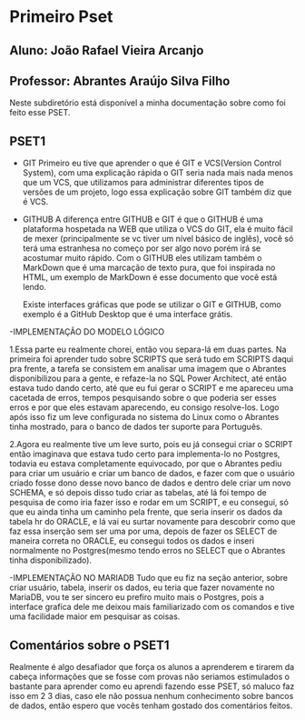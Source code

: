 # **Primeiro Pset**
## Aluno: João Rafael Vieira Arcanjo
## Professor: Abrantes Araújo Silva Filho

Neste subdiretório está disponível a minha documentação sobre como foi feito esse PSET.

## PSET1

- GIT
    Primeiro eu tive que aprender o que é GIT e VCS(Version Control System), com uma explicação rápida o GIT seria nada mais nada menos que um VCS, que utilizamos para administrar diferentes tipos de versões de um projeto, logo essa explicação sobre GIT também diz que é VCS.

- GITHUB
    A diferença entre GITHUB e GIT é que o GITHUB é uma plataforma hospetada na WEB que utiliza o VCS do GIT, ela é muito fácil de mexer (principalmente se vc tiver um nível básico de inglês), você só terá uma estranhesa no começo por ser algo novo porém irá se acostumar muito rápido.
    Com o GITHUB eles utilizam também o MarkDown que é uma marcação de texto pura,  que foi inspirada no HTML, um exemplo de MarkDown é esse documento que você está lendo.

    Existe interfaces gráficas que pode se utilizar o GIT e GITHUB, como exemplo é a GitHub Desktop que é uma interface grátis.

-IMPLEMENTAÇÃO DO MODELO LÓGICO

   1.Essa parte eu realmente chorei, então vou separa-lá em duas partes. Na primeira foi aprender tudo sobre SCRIPTS que será tudo em SCRIPTS daqui pra frente, a tarefa se consistem em analisar uma imagem que o Abrantes disponibilizou para a gente, e refaze-la no SQL Power Architect, até então estava tudo dando certo, até que eu fui gerar o SCRIPT e me apareceu uma cacetada de erros, tempos pesquisando sobre o que poderia ser esses erros e por que eles estavam aparecendo, eu consigo resolve-los. Logo após isso fiz um leve configurada no sistema do Linux como o Abrantes tinha mostrado, para o banco de dados ter suporte para Português.
   
   2.Agora eu realmente tive um leve surto, pois eu já consegui criar o SCRIPT então imaginava que estava tudo certo para implementa-lo no Postgres, todavia eu estava completamente equivocado, por que o Abrantes pediu para criar um usuário e criar um banco de dados, e fazer com que o usuário criado fosse dono desse novo banco de dados e dentro dele criar um novo SCHEMA, e só depois disso tudo criar as tabelas, até lá foi tempo de pesquisa de como iria fazer isso e rodar em um SCRIPT, e eu consegui, só que eu ainda tinha um caminho pela frente, que seria inserir os dados da tabela hr do ORACLE, e lá vai eu surtar novamente para descobrir como que faz essa inserção sem ser uma por uma, depois de fazer os SELECT de maneira correta no ORACLE, eu consegui todos os dados e inseri normalmente no Postgres(mesmo tendo erros no SELECT que o Abrantes tinha disponibilizado).

-IMPLEMENTAÇÃO NO MARIADB
    Tudo que eu fiz na seção anterior, sobre criar usuário, tabela, inserir os dados, eu teria que fazer novamente no MariaDB, vou te ser sincero eu prefiro muito mais o Postgres, pois a interface grafíca dele me deixou mais familiarizado com os comandos e tive uma facilidade maior em pesquisar as coisas.



## Comentários sobre o PSET1
Realmente é algo desafiador que força os alunos a aprenderem e tirarem da cabeça informações que se fosse com provas não seriamos estimulados o bastante para aprender como eu aprendi fazendo esse PSET, só maluco faz isso em 2 3 dias, caso ele não possua nenhum conhecimento sobre bancos de dados, então espero que vocês tenham gostado dos comentários feitos.
